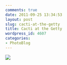 ```yaml
---
comments: true
date: 2011-09-25 13:34:53
layout: post
slug: cacti-at-the-getty
title: Cacti at the Getty
wordpress_id: 4607
categories:
- PhotoBlog
---
```


![](http://ryanfitzer.com/main/wp-content/uploads/2011/09/Photo11-950x709.jpg)
